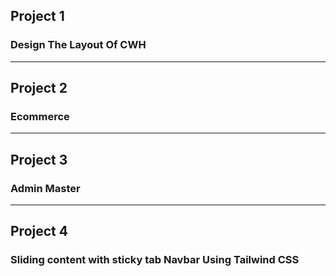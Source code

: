 <h2>Project 1</h2> <h3>Design The Layout Of CWH</h3>
<HR>
<h2>Project 2</h2> <h3>Ecommerce</h3>
<hr>
<h2>Project 3</h2> <h3>Admin Master</h3>
<hr>
<h2>Project 4</h2> <h3>Sliding content with sticky tab Navbar Using Tailwind CSS</h3>
